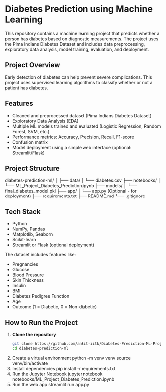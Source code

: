 #  Diabetes Prediction using Machine Learning

This repository contains a machine learning project that predicts whether a person has diabetes based on diagnostic measurements. The project uses the Pima Indians Diabetes Dataset and includes data preprocessing, exploratory data analysis, model training, evaluation, and deployment.

##  Project Overview

Early detection of diabetes can help prevent severe complications. This project uses supervised learning algorithms to classify whether or not a patient has diabetes.

##  Features

- Cleaned and preprocessed dataset (Pima Indians Diabetes Dataset)
- Exploratory Data Analysis (EDA)
- Multiple ML models trained and evaluated (Logistic Regression, Random Forest, SVM, etc.)
- Performance metrics: Accuracy, Precision, Recall, F1-score
- Confusion matrix 
- Model deployment using a simple web interface (optional: Streamlit/Flask)

##  Project Structure

diabetes-prediction-ml/
│
├── data/
│ └── diabetes.csv
├── notebooks/
│ └── ML_Project_Diabetes_Prediction.ipynb
├── models/
│ └── final_diabetes_model.pkl
├── app/
│ └── app.py (Optional - for deployment)
├── requirements.txt
├── README.md
└── .gitignore


##  Tech Stack

- Python
- NumPy, Pandas
- Matplotlib, Seaborn
- Scikit-learn
- Streamlit or Flask (optional deployment)


The dataset includes features like:
- Pregnancies
- Glucose
- Blood Pressure
- Skin Thickness
- Insulin
- BMI
- Diabetes Pedigree Function
- Age
- Outcome (1 = Diabetic, 0 = Non-diabetic)

##  How to Run the Project

1. **Clone the repository**
   ```bash
   git clone https://github.com/ankit-iitk/Diabetes-Prediction-ML-Project.git
   cd diabetes-prediction-ml
2. Create a virtual environment
   python -m venv venv
   source venv/bin/activate
3. Install dependencies
   pip install -r requirements.txt
4. Run the Jupyter Notebook
   jupyter notebook notebooks/ML_Project_Diabetes_Prediction.ipynb
5. Run the web app
   streamlit run app.py


